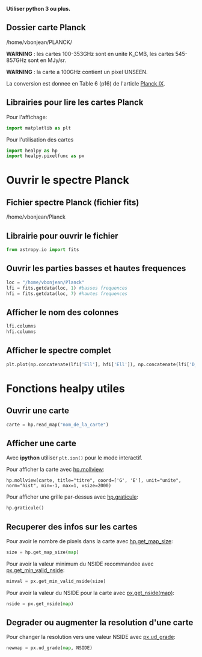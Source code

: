 **Utiliser python 3 ou plus.**

## Dossier carte Planck
/home/vbonjean/PLANCK/

**WARNING** : les cartes 100-353GHz sont en unite K_CMB, les cartes 545-857GHz sont en MJy/sr.

**WARNING** : la carte a 100GHz contient un pixel UNSEEN.

La conversion est donnee en Table 6 (p16) de l'article [Planck IX](https://arxiv.org/abs/1303.5070).

## Librairies pour lire les cartes Planck
Pour l'affichage:

```python
import matplotlib as plt
```

Pour l'utilisation des cartes

```python
import healpy as hp
import healpy.pixelfunc as px
```

# Ouvrir le spectre Planck

## Fichier spectre Planck (fichier fits)

/home/vbonjean/Planck

## Librairie pour ouvrir le fichier

```python
from astropy.io import fits
```

## Ouvrir les parties basses et hautes frequences

```python
loc = "/home/vbonjean/Planck"
lfi = fits.getdata(loc, 1) #basses frequences
hfi = fits.getdata(loc, 7) #hautes frequences
```

## Afficher le nom des colonnes

```python
lfi.columns
hfi.columns
```

## Afficher le spectre complet

```python
plt.plot(np.concatenate(lfi['Ell'], hfi['Ell']), np.concatenate(lfi['D_Ell'], hfi['D_Ell']))
```

# Fonctions healpy utiles

## Ouvrir une carte

```python
carte = hp.read_map("nom_de_la_carte")
```

## Afficher une carte
Avec **ipython** utiliser `plt.ion()` pour le mode interactif.

Pour afficher la carte avec [hp.mollview](https://healpy.readthedocs.io/en/latest/generated/healpy.visufunc.mollview.html "page d'information"):

```pyton
hp.mollview(carte, title="titre", coord=['G', 'E'], unit="unite", norm="hist", min=-1, max=1, xsize=2000)
```

Pour afficher une grille par-dessus avec [hp.graticule](https://healpy.readthedocs.io/en/latest/generated/healpy.visufunc.graticule.html#healpy.visufunc.graticule):

```python
hp.graticule()
```

## Recuperer des infos sur les cartes
Pour avoir le nombre de pixels dans la carte avec [hp.get_map_size](https://healpy.readthedocs.io/en/latest/generated/healpy.pixelfunc.get_map_size.html#healpy.pixelfunc.get_map_size):

```python
size = hp.get_map_size(map)
```

Pour avoir la valeur minimum du NSIDE recommandee avec [px.get_min_valid_nside](https://healpy.readthedocs.io/en/latest/generated/healpy.pixelfunc.get_min_valid_nside.html#healpy.pixelfunc.get_min_valid_nside):

```python
minval = px.get_min_valid_nside(size)
```

Pour avoir la valeur du NSIDE pour la carte avec [px.get_nside(map)](https://healpy.readthedocs.io/en/latest/generated/healpy.pixelfunc.get_nside.html#healpy.pixelfunc.get_nside):

```python
nside = px.get_nside(map)
```

## Degrader ou augmenter la resolution d'une carte
Pour changer la resolution vers une valeur NSIDE avec [px.ud_grade](https://healpy.readthedocs.io/en/latest/generated/healpy.pixelfunc.ud_grade.html#healpy.pixelfunc.ud_grade):

```python
newmap = px.ud_grade(map, NSIDE)
```

